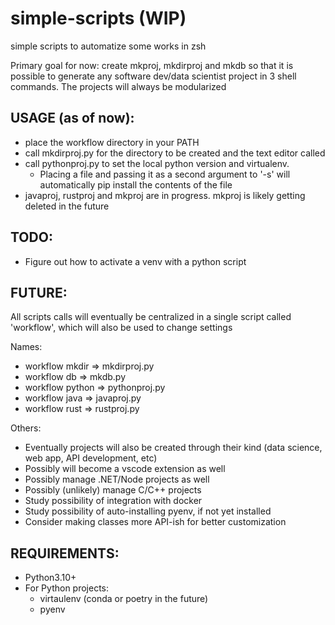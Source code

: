 # simple-scripts (WIP)
simple scripts to automatize some works in zsh

Primary goal for now: create mkproj, mkdirproj and mkdb so that it is possible to generate any software dev/data scientist project in 3 shell commands. The projects will always be modularized


## USAGE (as of now):
- place the workflow directory in your PATH
- call mkdirproj.py for the directory to be created and the text editor called
- call pythonproj.py to set the local python version and virtualenv. 
    - Placing a file and passing it as a second argument to '-s' will automatically pip install the contents of the file
- javaproj, rustproj and mkproj are in progress. mkproj is likely getting deleted in the future

## TODO:

- Figure out how to activate a venv with a python script

## FUTURE:
All scripts calls will eventually be centralized in a single script called 'workflow', which will also be used to change settings 

Names:
- workflow mkdir => mkdirproj.py
- workflow db => mkdb.py
- workflow python => pythonproj.py
- workflow java => javaproj.py
- workflow rust => rustproj.py

Others: 
- Eventually projects will also be created through their kind (data science, web app, API development, etc)
- Possibly will become a vscode extension as well
- Possibly manage .NET/Node projects as well
- Possibly (unlikely) manage C/C++ projects
- Study possibility of integration with docker
- Study possibility of auto-installing pyenv, if not yet installed
- Consider making classes more API-ish for better customization

## REQUIREMENTS:

- Python3.10+
- For Python projects:
    - virtaulenv (conda or poetry in the future)
    - pyenv
